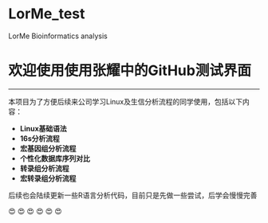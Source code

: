 # LorMe_test
LorMe Bioinformatics analysis
# 欢迎使用使用张耀中的GitHub测试界面
----
本项目为了方便后续来公司学习Linux及生信分析流程的同学使用，包括以下内容：


- **Linux基础语法**
- **16s分析流程**
- **宏基因组分析流程**
- **个性化数据库序列对比**
- **转录组分析流程**
- **宏转录组分析流程**

后续也会陆续更新一些R语言分析代码，目前只是先做一些尝试，后学会慢慢完善

:heart_eyes: :heart_eyes:  :heart_eyes:  :heart_eyes:  :heart_eyes:  :heart_eyes: 
